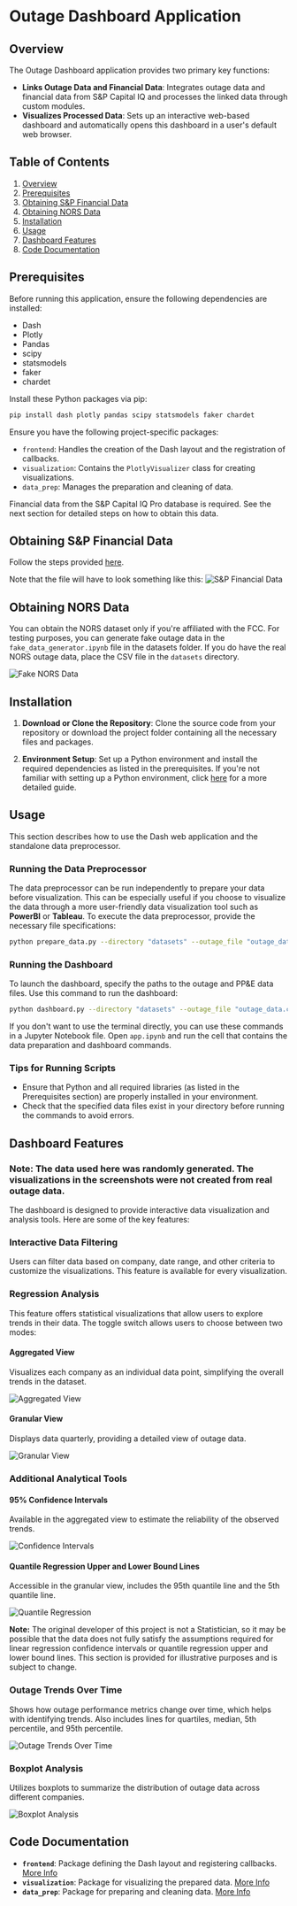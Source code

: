 # Outage Dashboard Application

## Overview

The Outage Dashboard application provides two primary key functions:
- **Links Outage Data and Financial Data**: Integrates outage data and financial data from S&P Capital IQ and processes the linked data through custom modules.
- **Visualizes Processed Data**: Sets up an interactive web-based dashboard and automatically opens this dashboard in a user's default web browser.

## Table of Contents

1. [Overview](#overview)
2. [Prerequisites](#prerequisites)
3. [Obtaining S&P Financial Data](#obtaining-sp-financial-data)
4. [Obtaining NORS Data](#obtaining-nors-data)
5. [Installation](#installation)
6. [Usage](#usage)
7. [Dashboard Features](#dashboard-features)
8. [Code Documentation](#code-documentation)

## Prerequisites

Before running this application, ensure the following dependencies are installed:

- Dash
- Plotly
- Pandas
- scipy
- statsmodels
- faker
- chardet

Install these Python packages via pip:

```bash
pip install dash plotly pandas scipy statsmodels faker chardet
```

Ensure you have the following project-specific packages:

- `frontend`: Handles the creation of the Dash layout and the registration of callbacks.
- `visualization`: Contains the `PlotlyVisualizer` class for creating visualizations.
- `data_prep`: Manages the preparation and cleaning of data.

Financial data from the S&P Capital IQ Pro database is required. See the next section for detailed steps on how to obtain this data.

## Obtaining S&P Financial Data

Follow the steps provided [here](docs/S&P.md).

Note that the file will have to look something like this:
![S&P Financial Data](images/S&P.png)

## Obtaining NORS Data

You can obtain the NORS dataset only if you're affiliated with the FCC. For testing purposes, you can generate fake outage data in the `fake_data_generator.ipynb` file in the datasets folder. If you do have the real NORS outage data, place the CSV file in the `datasets` directory.

![Fake NORS Data](images/fake_nors.png)

## Installation

1. **Download or Clone the Repository**:
   Clone the source code from your repository or download the project folder containing all the necessary files and packages.

2. **Environment Setup**:
   Set up a Python environment and install the required dependencies as listed in the prerequisites. If you're not familiar with setting up a Python environment, click [here](docs/environment.md) for a more detailed guide.

## Usage

This section describes how to use the Dash web application and the standalone data preprocessor.

### Running the Data Preprocessor

The data preprocessor can be run independently to prepare your data before visualization. This can be especially useful if you choose to visualize the data through a more user-friendly data visualization tool such as **PowerBI** or **Tableau**. To execute the data preprocessor, provide the necessary file specifications:

```bash
python prepare_data.py --directory "datasets" --outage_file "outage_data.csv" --ppe_file "ppe.xlsx"
```

### Running the Dashboard

To launch the dashboard, specify the paths to the outage and PP&E data files. Use this command to run the dashboard:

```bash
python dashboard.py --directory "datasets" --outage_file "outage_data.csv" --ppe_file "ppe.xlsx"
```

If you don't want to use the terminal directly, you can use these commands in a Jupyter Notebook file. Open `app.ipynb` and run the cell that contains the data preparation and dashboard commands.

### Tips for Running Scripts

- Ensure that Python and all required libraries (as listed in the Prerequisites section) are properly installed in your environment.
- Check that the specified data files exist in your directory before running the commands to avoid errors.

## Dashboard Features

### Note: The data used here was randomly generated. The visualizations in the screenshots were not created from real outage data.

The dashboard is designed to provide interactive data visualization and analysis tools. Here are some of the key features:

### Interactive Data Filtering
Users can filter data based on company, date range, and other criteria to customize the visualizations. This feature is available for every visualization.

### Regression Analysis
This feature offers statistical visualizations that allow users to explore trends in their data. The toggle switch allows users to choose between two modes:

#### Aggregated View
Visualizes each company as an individual data point, simplifying the overall trends in the dataset.

![Aggregated View](images/aggregated.png)

#### Granular View
Displays data quarterly, providing a detailed view of outage data.

![Granular View](images/granular.png)

### Additional Analytical Tools

#### 95% Confidence Intervals
Available in the aggregated view to estimate the reliability of the observed trends.

![Confidence Intervals](images/confidence.png)

#### Quantile Regression Upper and Lower Bound Lines
Accessible in the granular view, includes the 95th quantile line and the 5th quantile line.

![Quantile Regression](images/quantile.png)

**Note:** The original developer of this project is not a Statistician, so it may be possible that the data does not fully satisfy the assumptions required for linear regression confidence intervals or quantile regression upper and lower bound lines. This section is provided for illustrative purposes and is subject to change.

### Outage Trends Over Time

Shows how outage performance metrics change over time, which helps with identifying trends. Also includes lines for quartiles, median, 5th percentile, and 95th percentile.

![Outage Trends Over Time](images/time.png)

### Boxplot Analysis

Utilizes boxplots to summarize the distribution of outage data across different companies.

![Boxplot Analysis](images/boxplots.png)

## Code Documentation

- **`frontend`**: Package defining the Dash layout and registering callbacks. [More Info](frontend/README.md)
- **`visualization`**: Package for visualizing the prepared data. [More Info](visualization/README.md)
- **`data_prep`**: Package for preparing and cleaning data. [More Info](data_prep/README.md)
